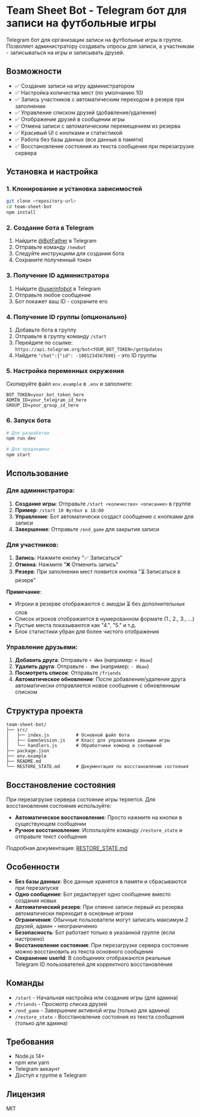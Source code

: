 # Team Sheet Bot - Telegram бот для записи на футбольные игры

Telegram бот для организации записи на футбольные игры в группе. Позволяет администратору создавать опросы для записи, а участникам - записываться на игры и записывать друзей.

## Возможности

- ✅ Создание записи на игру администратором
- ✅ Настройка количества мест (по умолчанию 10)
- ✅ Запись участников с автоматическим переходом в резерв при заполнении
- ✅ Управление списком друзей (добавление/удаление)
- ✅ Отображение друзей в сообщении игры
- ✅ Отмена записи с автоматическим перемещением из резерва
- ✅ Красивый UI с кнопками и статистикой
- ✅ Работа без базы данных (все данные в памяти)
- ✅ Восстановление состояния из текста сообщения при перезагрузке сервера

## Установка и настройка

### 1. Клонирование и установка зависимостей

```bash
git clone <repository-url>
cd team-sheet-bot
npm install
```

### 2. Создание бота в Telegram

1. Найдите [@BotFather](https://t.me/BotFather) в Telegram
2. Отправьте команду `/newbot`
3. Следуйте инструкциям для создания бота
4. Сохраните полученный токен

### 3. Получение ID администратора

1. Найдите [@userinfobot](https://t.me/userinfobot) в Telegram
2. Отправьте любое сообщение
3. Бот покажет ваш ID - сохраните его

### 4. Получение ID группы (опционально)

1. Добавьте бота в группу
2. Отправьте в группу команду `/start`
3. Перейдите по ссылке: `https://api.telegram.org/bot<YOUR_BOT_TOKEN>/getUpdates`
4. Найдите `"chat":{"id": -1001234567890}` - это ID группы

### 5. Настройка переменных окружения

Скопируйте файл `env.example` в `.env` и заполните:

```env
BOT_TOKEN=your_bot_token_here
ADMIN_ID=your_telegram_id_here
GROUP_ID=your_group_id_here
```

### 6. Запуск бота

```bash
# Для разработки
npm run dev

# Для продакшена
npm start
```

## Использование

### Для администратора:

1. **Создание игры**: Отправьте `/start <количество> <описание>` в группе
2. **Пример**: `/start 10 Футбол в 18:00`
3. **Управление**: Бот автоматически создаст сообщение с кнопками для записи
4. **Завершение**: Отправьте `/end_game` для закрытия записи

### Для участников:

1. **Запись**: Нажмите кнопку "✅ Записаться"
2. **Отмена**: Нажмите "❌ Отменить запись"
3. **Резерв**: При заполнении мест появится кнопка "⏳ Записаться в резерв"

**Примечание**: 
- Игроки в резерве отображаются с эмодзи ⏳ без дополнительных слов
- Список игроков отображается в нумерованном формате (1., 2., 3., ...)
- Пустые места показываются как "4.", "5." и т.д.
- Блок статистики убран для более чистого отображения

### Управление друзьями:

1. **Добавить друга**: Отправьте `+ Имя` (например: `+ Иван`)
2. **Удалить друга**: Отправьте `- Имя` (например: `- Иван`)
3. **Посмотреть список**: Отправьте `/friends`
4. **Автоматическое обновление**: После добавления/удаления друга автоматически отправляется новое сообщение с обновленным списком

## Структура проекта

```
team-sheet-bot/
├── src/
│   ├── index.js          # Основной файл бота
│   ├── GameSession.js    # Класс для управления данными игры
│   └── handlers.js       # Обработчики команд и сообщений
├── package.json
├── env.example
├── README.md
└── RESTORE_STATE.md      # Документация по восстановлению состояния
```

## Восстановление состояния

При перезагрузке сервера состояние игры теряется. Для восстановления состояния используйте:

- **Автоматическое восстановление**: Просто нажмите на кнопки в существующем сообщении
- **Ручное восстановление**: Используйте команду `/restore_state` и отправьте текст сообщения

Подробная документация: [RESTORE_STATE.md](RESTORE_STATE.md)

## Особенности

- **Без базы данных**: Все данные хранятся в памяти и сбрасываются при перезапуске
- **Одно сообщение**: Бот редактирует одно сообщение вместо создания новых
- **Автоматический резерв**: При отмене записи первый из резерва автоматически переходит в основные игроки
- **Ограничения**: Обычные пользователи могут записать максимум 2 друзей, админ - неограниченно
- **Безопасность**: Бот работает только в указанной группе (если настроено)
- **Восстановление состояния**: При перезагрузке сервера состояние можно восстановить из текста основного сообщения
- **Сохранение userId**: В сообщениях отображаются реальные Telegram ID пользователей для корректного восстановления

## Команды

- `/start` - Начальная настройка или создание игры (для админа)
- `/friends` - Просмотр списка друзей
- `/end_game` - Завершение активной игры (только для админа)
- `/restore_state` - Восстановление состояния из текста сообщения (только для админа)

## Требования

- Node.js 14+
- npm или yarn
- Telegram аккаунт
- Доступ к группе в Telegram

## Лицензия

MIT
